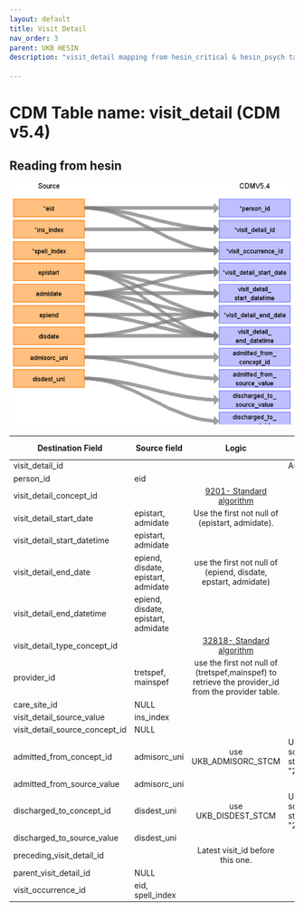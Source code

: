 ```yaml
---
layout: default
title: Visit Detail
nav_order: 3
parent: UKB HESIN
description: "visit_detail mapping from hesin_critical & hesin_psych tables"

---
```


# CDM Table name: visit_detail (CDM v5.4)

## Reading from hesin


![](images/ukb_hesin_to_vd.png)

| Destination Field | Source field | Logic | Comment field |
| --- | --- | :---: | --- |
| visit_detail_id| | | Autogenerate|
| person_id| eid | | |
| visit_detail_concept_id| | [9201- Standard algorithm](https://athena.ohdsi.org/search-terms/terms/9201)| | |
| visit_detail_start_date | epistart,<br>admidate | Use the first not null of (epistart, admidate). |    |
| visit_detail_start_datetime| epistart,<br>admidate | |  |
| visit_detail_end_date | epiend,<br>disdate,<br>epistart,<br>admidate| use the first not null of (epiend, disdate, epstart, admidate)|  |
| visit_detail_end_datetime | epiend,<br>disdate,<br>epistart,<br>admidate| | |
| visit_detail_type_concept_id| | [32818- Standard algorithm](https://athena.ohdsi.org/search-terms/terms/32818)| |
| provider_id |tretspef,<br>mainspef | use the first not null of (tretspef,mainspef) to retrieve the provider_id from the provider table.|  |
| care_site_id| NULL | | |
| visit_detail_source_value| ins_index | | |
| visit_detail_source_concept_id| NULL | | |
| admitted_from_concept_id | admisorc_uni | use UKB_ADMISORC_STCM | UK BioBank source value starts with "265-" |
| admitted_from_source_value | admisorc_uni | |  |
| discharged_to_concept_id | disdest_uni| use UKB_DISDEST_STCM|  UK BioBank source value starts with "267-"|
| discharged_to_source_value | disdest_uni | |  |
| preceding_visit_detail_id|  | Latest visit_id before this one.  | |
| parent_visit_detail_id| NULL | | |
| visit_occurrence_id| eid, spell_index | | |


